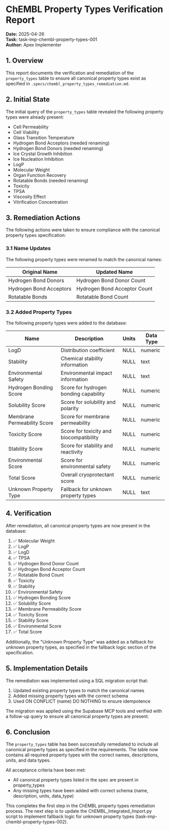 # ChEMBL Property Types Verification Report

**Date:** 2025-04-26  
**Task:** task-imp-chembl-property-types-001  
**Author:** Apex Implementer  

## 1. Overview

This report documents the verification and remediation of the `property_types` table to ensure all canonical property types exist as specified in `.specs/chembl_property_types_remediation.md`.

## 2. Initial State

The initial query of the `property_types` table revealed the following property types were already present:

- Cell Permeability
- Cell Viability
- Glass Transition Temperature
- Hydrogen Bond Acceptors (needed renaming)
- Hydrogen Bond Donors (needed renaming)
- Ice Crystal Growth Inhibition
- Ice Nucleation Inhibition
- LogP
- Molecular Weight
- Organ Function Recovery
- Rotatable Bonds (needed renaming)
- Toxicity
- TPSA
- Viscosity Effect
- Vitrification Concentration

## 3. Remediation Actions

The following actions were taken to ensure compliance with the canonical property types specification:

### 3.1 Name Updates

The following property types were renamed to match the canonical names:

| Original Name | Updated Name |
|---------------|--------------|
| Hydrogen Bond Donors | Hydrogen Bond Donor Count |
| Hydrogen Bond Acceptors | Hydrogen Bond Acceptor Count |
| Rotatable Bonds | Rotatable Bond Count |

### 3.2 Added Property Types

The following property types were added to the database:

| Name | Description | Units | Data Type |
|------|-------------|-------|-----------|
| LogD | Distribution coefficient | NULL | numeric |
| Stability | Chemical stability information | NULL | text |
| Environmental Safety | Environmental impact information | NULL | text |
| Hydrogen Bonding Score | Score for hydrogen bonding capability | NULL | numeric |
| Solubility Score | Score for solubility and polarity | NULL | numeric |
| Membrane Permeability Score | Score for membrane permeability | NULL | numeric |
| Toxicity Score | Score for toxicity and biocompatibility | NULL | numeric |
| Stability Score | Score for stability and reactivity | NULL | numeric |
| Environmental Score | Score for environmental safety | NULL | numeric |
| Total Score | Overall cryoprotectant score | NULL | numeric |
| Unknown Property Type | Fallback for unknown property types | NULL | text |

## 4. Verification

After remediation, all canonical property types are now present in the database:

1. ✅ Molecular Weight
2. ✅ LogP
3. ✅ LogD
4. ✅ TPSA
5. ✅ Hydrogen Bond Donor Count
6. ✅ Hydrogen Bond Acceptor Count
7. ✅ Rotatable Bond Count
8. ✅ Toxicity
9. ✅ Stability
10. ✅ Environmental Safety
11. ✅ Hydrogen Bonding Score
12. ✅ Solubility Score
13. ✅ Membrane Permeability Score
14. ✅ Toxicity Score
15. ✅ Stability Score
16. ✅ Environmental Score
17. ✅ Total Score

Additionally, the "Unknown Property Type" was added as a fallback for unknown property types, as specified in the fallback logic section of the specification.

## 5. Implementation Details

The remediation was implemented using a SQL migration script that:

1. Updated existing property types to match the canonical names
2. Added missing property types with the correct schema
3. Used ON CONFLICT (name) DO NOTHING to ensure idempotence

The migration was applied using the Supabase MCP tools and verified with a follow-up query to ensure all canonical property types are present.

## 6. Conclusion

The `property_types` table has been successfully remediated to include all canonical property types as specified in the requirements. The table now contains all required property types with the correct names, descriptions, units, and data types.

All acceptance criteria have been met:
- All canonical property types listed in the spec are present in property_types
- Any missing types have been added with correct schema (name, description, units, data_type)

This completes the first step in the ChEMBL property types remediation process. The next step is to update the ChEMBL_Integrated_Import.py script to implement fallback logic for unknown property types (task-imp-chembl-property-types-002).